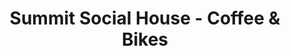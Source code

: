 ---
title: "Summit Social House - Coffee & Bikes"
url: /collingwood/summit-social-house-coffee-und-bikes/
shop: Fahrrad
---